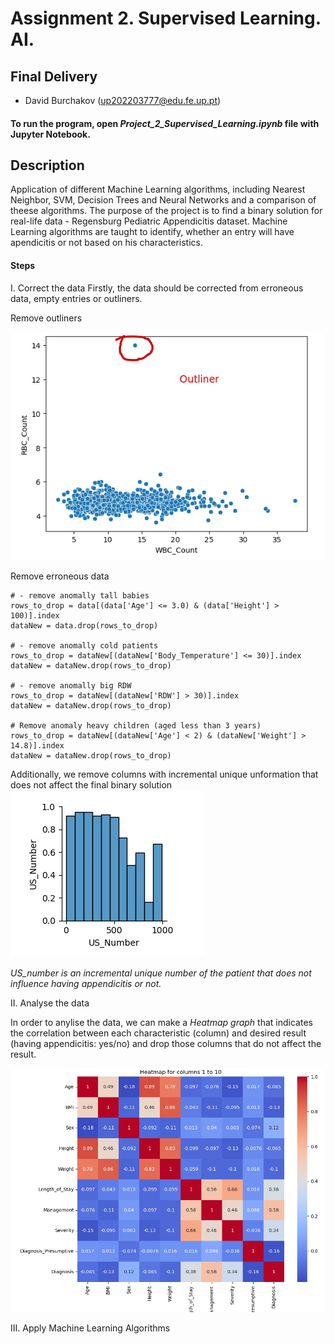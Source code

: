 # Assignment 2. Supervised Learning. AI.

## Final Delivery

- David Burchakov (up202203777@edu.fe.up.pt)

#### To run the program, open *Project_2_Supervised_Learning.ipynb* file with Jupyter Notebook.

## Description
Application of different Machine Learning algorithms, including Nearest Neighbor, SVM, Decision Trees and Neural Networks and a comparison of theese algorithms. The purpose of the project is to find a binary solution for real-life data - Regensburg Pediatric Appendicitis dataset. 
Machine Learning algorithms are taught to identify, whether an entry will have apendicitis or not based on his characteristics.

#### Steps

I. Correct the data
Firstly, the data should be corrected from erroneous data, empty entries or outliners.

Remove outliners

![outliner](docs/outliner.png)

Remove erroneous data
~~~~
# - remove anomally tall babies
rows_to_drop = data[(data['Age'] <= 3.0) & (data['Height'] > 100)].index
dataNew = data.drop(rows_to_drop)

# - remove anomally cold patients
rows_to_drop = dataNew[(dataNew['Body_Temperature'] <= 30)].index
dataNew = dataNew.drop(rows_to_drop)

# - remove anomally big RDW
rows_to_drop = dataNew[(dataNew['RDW'] > 30)].index
dataNew = dataNew.drop(rows_to_drop)

# Remove anomaly heavy children (aged less than 3 years)
rows_to_drop = dataNew[(dataNew['Age'] < 2) & (dataNew['Weight'] > 14.8)].index
dataNew = dataNew.drop(rows_to_drop)
~~~~

Additionally, we remove columns with incremental unique unformation that does not affect the final binary solution
![US_number](docs/US_number.png)

*US_number is an incremental unique number of the patient that does not influence having appendicitis or not.*

II. Analyse the data

In order to anylise the data, we can make a *Heatmap graph* that indicates the correlation between each characteristic (column) 
and desired result (having appendicitis: yes/no) and drop those columns that do not affect the result.

![heatmap](docs/heatmap.png)


III. Apply Machine Learning Algorithms

